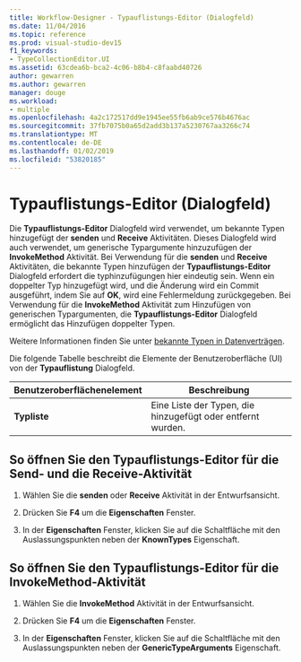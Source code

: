 ```yaml
---
title: Workflow-Designer - Typauflistungs-Editor (Dialogfeld)
ms.date: 11/04/2016
ms.topic: reference
ms.prod: visual-studio-dev15
f1_keywords:
- TypeCollectionEditor.UI
ms.assetid: 63cdea6b-bca2-4c06-b8b4-c8faabd40726
author: gewarren
ms.author: gewarren
manager: douge
ms.workload:
- multiple
ms.openlocfilehash: 4a2c172517dd9e1945ee55fb6ab9ce576b4676ac
ms.sourcegitcommit: 37fb7075b0a65d2add3b137a5230767aa3266c74
ms.translationtype: MT
ms.contentlocale: de-DE
ms.lasthandoff: 01/02/2019
ms.locfileid: "53820185"
---
```

# <a name="type-collection-editor-dialog-box"></a>Typauflistungs-Editor (Dialogfeld)

Die **Typauflistungs-Editor** Dialogfeld wird verwendet, um bekannte Typen hinzugefügt der **senden** und **Receive** Aktivitäten. Dieses Dialogfeld wird auch verwendet, um generische Typargumente hinzuzufügen der **InvokeMethod** Aktivität. Bei Verwendung für die **senden** und **Receive** Aktivitäten, die bekannte Typen hinzufügen der **Typauflistungs-Editor** Dialogfeld erfordert die typhinzufügungen hier eindeutig sein. Wenn ein doppelter Typ hinzugefügt wird, und die Änderung wird ein Commit ausgeführt, indem Sie auf **OK**, wird eine Fehlermeldung zurückgegeben. Bei Verwendung für die **InvokeMethod** Aktivität zum Hinzufügen von generischen Typargumenten, die **Typauflistungs-Editor** Dialogfeld ermöglicht das Hinzufügen doppelter Typen.

Weitere Informationen finden Sie unter [bekannte Typen in Datenverträgen](/dotnet/framework/wcf/feature-details/data-contract-known-types).

Die folgende Tabelle beschreibt die Elemente der Benutzeroberfläche (UI) von der **Typauflistung** Dialogfeld.

|Benutzeroberflächenelement|Beschreibung|
|-|-----------------|
|**Typliste**|Eine Liste der Typen, die hinzugefügt oder entfernt wurden.|

## <a name="to-bring-up-the-type-collection-editor-for-the-send-and-receive-activities"></a>So öffnen Sie den Typauflistungs-Editor für die Send- und die Receive-Aktivität

1.  Wählen Sie die **senden** oder **Receive** Aktivität in der Entwurfsansicht.

2.  Drücken Sie **F4** um die **Eigenschaften** Fenster.

3.  In der **Eigenschaften** Fenster, klicken Sie auf die Schaltfläche mit den Auslassungspunkten neben der **KnownTypes** Eigenschaft.

## <a name="to-bring-up-the-type-collection-editor-for-the-invokemethod-activity"></a>So öffnen Sie den Typauflistungs-Editor für die InvokeMethod-Aktivität

1.  Wählen Sie die **InvokeMethod** Aktivität in der Entwurfsansicht.

2.  Drücken Sie **F4** um die **Eigenschaften** Fenster.

3.  In der **Eigenschaften** Fenster, klicken Sie auf die Schaltfläche mit den Auslassungspunkten neben der **GenericTypeArguments** Eigenschaft.